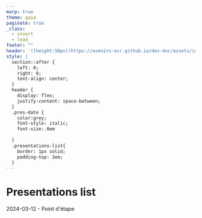 ```yaml
---
marp: true
theme: gaia
paginate: true
_class:
  - invert
  - lead
footer: ""
header: '![height:50px](https://avenirs-esr.github.io/dev-doc/assets/images/avenir-esr-logo_medium.jpg) ![height:50px](https://www.esup-portail.org/sites/default/files/logo-esupportail_1.png) Avenirs-ESR - ePortfolio'
style: |
  section::after {
    left: 0;
    right: 0;
    text-align: center;
  }
  header {
    display: flex;
    justify-content: space-between;
  }
  .pres-date {
    color:grey;
    font-style: italic;
    font-size:.8em
    
  }
  .presentations-list{
    border: 1px solid;
    padding-top: 1em;
  }
---
```

<!--
theme: gaia

headingDivider: 2 
paginate: false
_backgroundColor: white
_color: black
-->

<!--
_class:
 - lead
 - invert
-->

# Presentations list 

<div class="presentations-list">
<span class="pres-date">2024-03-12</span> - Point d'étape
</div>
<!-- {{TOC}} -->


